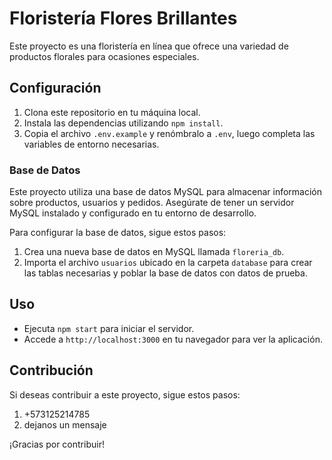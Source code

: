 # Floristería Flores Brillantes

Este proyecto es una floristería en línea que ofrece una variedad de productos florales para ocasiones especiales.

## Configuración

1. Clona este repositorio en tu máquina local.
2. Instala las dependencias utilizando `npm install`.
3. Copia el archivo `.env.example` y renómbralo a `.env`, luego completa las variables de entorno necesarias.

### Base de Datos

Este proyecto utiliza una base de datos MySQL para almacenar información sobre productos, usuarios y pedidos. Asegúrate de tener un servidor MySQL instalado y configurado en tu entorno de desarrollo.

Para configurar la base de datos, sigue estos pasos:

1. Crea una nueva base de datos en MySQL llamada `floreria_db`.
2. Importa el archivo `usuarios` ubicado en la carpeta `database` para crear las tablas necesarias y poblar la base de datos con datos de prueba.

## Uso

- Ejecuta `npm start` para iniciar el servidor.
- Accede a `http://localhost:3000` en tu navegador para ver la aplicación.

## Contribución

Si deseas contribuir a este proyecto, sigue estos pasos:

1. +573125214785
2. dejanos un mensaje

¡Gracias por contribuir!
